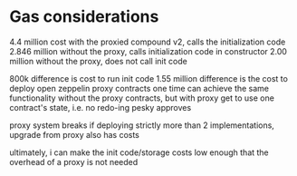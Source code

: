 # Gas considerations
4.4 million cost with the proxied compound v2, calls the initialization code 
2.846 million without the proxy, calls initialization code in constructor
2.00 million without the proxy, does not call init code

800k difference is cost to run init code 
1.55 million difference is the cost to deploy open zeppelin proxy contracts one time
can achieve the same functionality without the proxy contracts, but with proxy get to use 
one contract's state, i.e. no redo-ing pesky approves

proxy system breaks if deploying strictly more than 2 implementations, upgrade from proxy also has costs

ultimately, i can make the init code/storage costs low enough that the overhead of a proxy is not needed 